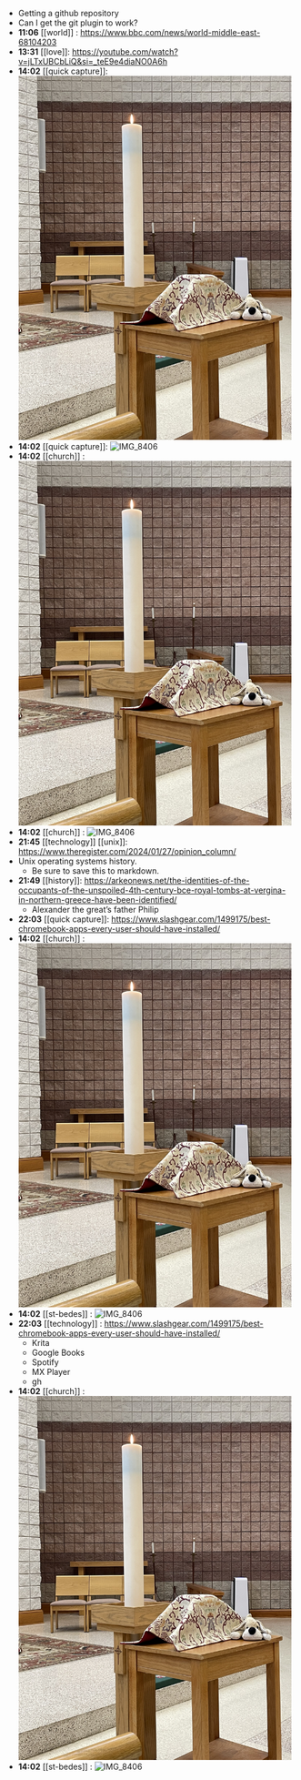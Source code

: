 - Getting a github repository
- Can I get the git plugin to work?
- **11:06** [[world]] :  https://www.bbc.com/news/world-middle-east-68104203
- **13:31** [[love]]: https://youtube.com/watch?v=jLTxUBCbLiQ&si=_teE9e4diaNO0A6h
- **14:02** [[quick capture]]:  ![IMG_8407](../assets/IMG_8407.jpg)
- **14:02** [[quick capture]]:  ![IMG_8406](../assets/IMG_8406.jpg)
- **14:02** [[church]] :  ![IMG_8407](../assets/IMG_8407.jpg)
- **14:02** [[church]] :  ![IMG_8406](../assets/IMG_8406.jpg)
- **21:45** [[technology]] [[unix]]:  https://www.theregister.com/2024/01/27/opinion_column/
- Unix operating systems history.
	- Be sure to save this to markdown.
- **21:49** [[history]]:  https://arkeonews.net/the-identities-of-the-occupants-of-the-unspoiled-4th-century-bce-royal-tombs-at-vergina-in-northern-greece-have-been-identified/
	- Alexander the great’s father Philip
- **22:03** [[quick capture]]:  https://www.slashgear.com/1499175/best-chromebook-apps-every-user-should-have-installed/
- **14:02** [[church]] :  ![IMG_8407](../assets/IMG_8407.jpg)
- **14:02** [[st-bedes]] :  ![IMG_8406](../assets/IMG_8406.jpg)
- **22:03** [[technology]] :  https://www.slashgear.com/1499175/best-chromebook-apps-every-user-should-have-installed/
	- Krita
	- Google Books
	- Spotify
	- MX Player
	- gh
- **14:02** [[church]] :  ![IMG_8407](../assets/IMG_8407.jpg)
- **14:02** [[st-bedes]] :  ![IMG_8406](../assets/IMG_8406.jpg)
